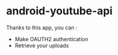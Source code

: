 # android-youtube-api

Thanks to this app, you can :
- Make OAUTH2 authentication
- Retrieve your uploads

